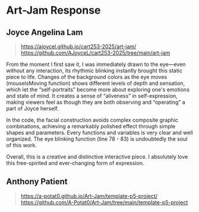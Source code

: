 # Art-Jam Response

## Joyce Angelina Lam
>https://ajoycel.github.io/cart253-2025/art-jam/
>https://github.com/AJoyceL/cart253-2025/tree/main/art-jam

From the moment I first saw it, I was immediately drawn to the eye—even without any interaction, its rhythmic blinking instantly brought this static piece to life. Changes of the background colors as the eye moves (mouseIsMoving function) shows different levels of depth and sensation, which let the “self-portraits” become more about exploring one's emotions and state of mind. It creates a sense of “aliveness” in self-expression, making viewers feel as though they are both observing and “operating” a part of Joyce herself.

In the code, the facial construction avoids complex composite graphic combinations, achieving a remarkably polished effect through simple shapes and parameters. Every functions and variables is very clear and well organized. The eye blinking function (line 78 - 83) is undoubtedly the soul of this work. 

Overall, this is a creative and distinctive interactive piece. I absolutely love this free-spirited and ever-changing form of expression.

## Anthony Patient
>https://a-potat0.github.io/Art-Jam/template-p5-project/
>https://github.com/A-Potat0/Art-Jam/tree/main/template-p5-project

